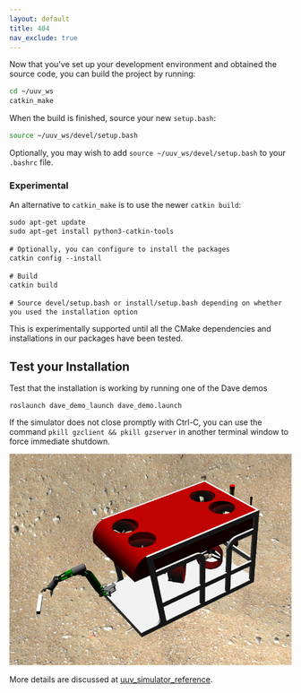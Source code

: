 ```yaml
---
layout: default
title: 404
nav_exclude: true
---
```


Now that you've set up your development environment and obtained the source code, you can build the project by running:

```bash
cd ~/uuv_ws
catkin_make
```

When the build is finished, source your new `setup.bash`:
```bash
source ~/uuv_ws/devel/setup.bash
```
Optionally, you may wish to add `source ~/uuv_ws/devel/setup.bash` to your `.bashrc` file.

### Experimental

An alternative to `catkin_make` is to use the newer `catkin build`:
```
sudo apt-get update
sudo apt-get install python3-catkin-tools

# Optionally, you can configure to install the packages
catkin config --install

# Build
catkin build

# Source devel/setup.bash or install/setup.bash depending on whether you used the installation option
```

This is experimentally supported until all the CMake dependencies and installations in our packages have been tested.

## Test your Installation
Test that the installation is working by running one of the Dave demos
```
roslaunch dave_demo_launch dave_demo.launch
```
If the simulator does not close promptly with Ctrl-C, you can use the command `pkill gzclient && pkill gzserver` in another terminal window to force immediate shutdown.

![uuv_reference_view](../images/uuv_reference_view.png)

More details are discussed at [uuv_simulator_reference](uuv_simulator_reference).